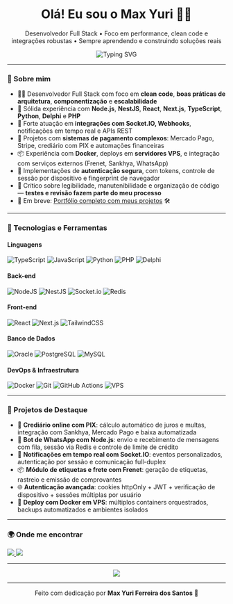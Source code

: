 <h1 align="center">Olá! Eu sou o Max Yuri 👨‍💻</h1>
<p align="center">
  Desenvolvedor Full Stack • Foco em performance, clean code e integrações robustas • Sempre aprendendo e construindo soluções reais
</p>

<p align="center">
  <img src="https://readme-typing-svg.demolab.com?font=Fira+Code&weight=500&size=24&pause=1000&color=00DC82&center=true&vCenter=true&multiline=true&width=700&height=70&lines=Node.js+%7C+NestJS+%7C+React+%7C+Next.js+%7C+Socket.io+%7C+Oracle" alt="Typing SVG" />
</p>

---

### 🚀 Sobre mim

- 👨‍💻 Desenvolvedor Full Stack com foco em **clean code**, **boas práticas de arquitetura**, **componentização** e **escalabilidade**
- 🧩 Sólida experiência com **Node.js**, **NestJS**, **React**, **Next.js**, **TypeScript**, **Python**, **Delphi** e **PHP**
- 💬 Forte atuação em **integrações com Socket.IO, Webhooks**, notificações em tempo real e APIs REST
- 💸 Projetos com **sistemas de pagamento complexos**: Mercado Pago, Stripe, crediário com PIX e automações financeiras
- 📦 Experiência com **Docker**, deploys em **servidores VPS**, e integração com serviços externos (Frenet, Sankhya, WhatsApp)
- 🔐 Implementações de **autenticação segura**, com tokens, controle de sessão por dispositivo e fingerprint de navegador
- 🧠 Crítico sobre legibilidade, manutenibilidade e organização de código — **testes e revisão fazem parte do meu processo**
- 📁 Em breve: [Portfólio completo com meus projetos](https://github.com/maxyuri99) 🛠️

---

### 💼 Tecnologias e Ferramentas

#### Linguagens
![TypeScript](https://img.shields.io/badge/TypeScript-3178C6?style=for-the-badge&logo=typescript&logoColor=white)
![JavaScript](https://img.shields.io/badge/JavaScript-F7DF1E?style=for-the-badge&logo=javascript&logoColor=black)
![Python](https://img.shields.io/badge/Python-3670A0?style=for-the-badge&logo=python&logoColor=white)
![PHP](https://img.shields.io/badge/PHP-777BB4?style=for-the-badge&logo=php&logoColor=white)
![Delphi](https://img.shields.io/badge/Delphi-EA1D2C?style=for-the-badge&logoColor=white)

#### Back-end
![NodeJS](https://img.shields.io/badge/Node.js-339933?style=for-the-badge&logo=node.js&logoColor=white)
![NestJS](https://img.shields.io/badge/NestJS-E0234E?style=for-the-badge&logo=nestjs&logoColor=white)
![Socket.io](https://img.shields.io/badge/Socket.IO-010101?style=for-the-badge&logo=socket.io&logoColor=white)
![Redis](https://img.shields.io/badge/Redis-DC382D?style=for-the-badge&logo=redis&logoColor=white)

#### Front-end
![React](https://img.shields.io/badge/React-20232a?style=for-the-badge&logo=react&logoColor=61DAFB)
![Next.js](https://img.shields.io/badge/Next.js-000000?style=for-the-badge&logo=next.js&logoColor=white)
![TailwindCSS](https://img.shields.io/badge/TailwindCSS-06B6D4?style=for-the-badge&logo=tailwindcss&logoColor=white)

#### Banco de Dados
![Oracle](https://img.shields.io/badge/Oracle-F80000?style=for-the-badge&logo=oracle&logoColor=white)
![PostgreSQL](https://img.shields.io/badge/PostgreSQL-336791?style=for-the-badge&logo=postgresql&logoColor=white)
![MySQL](https://img.shields.io/badge/MySQL-005C84?style=for-the-badge&logo=mysql&logoColor=white)

#### DevOps & Infraestrutura
![Docker](https://img.shields.io/badge/Docker-2496ED?style=for-the-badge&logo=docker&logoColor=white)
![Git](https://img.shields.io/badge/Git-F05032?style=for-the-badge&logo=git&logoColor=white)
![GitHub Actions](https://img.shields.io/badge/GitHub%20Actions-2088FF?style=for-the-badge&logo=github-actions&logoColor=white)
![VPS](https://img.shields.io/badge/VPS-Linux%20Servers-000?style=for-the-badge&logo=linux&logoColor=white)

---

### 🧠 Projetos de Destaque

- 🛒 **Crediário online com PIX**: cálculo automático de juros e multas, integração com Sankhya, Mercado Pago e baixa automatizada
- 💬 **Bot de WhatsApp com Node.js**: envio e recebimento de mensagens com fila, sessão via Redis e controle de limite de crédito
- 🔄 **Notificações em tempo real com Socket.IO**: eventos personalizados, autenticação por sessão e comunicação full-duplex
- 📦 **Módulo de etiquetas e frete com Frenet**: geração de etiquetas, rastreio e emissão de comprovantes
- 🌐 **Autenticação avançada**: cookies httpOnly + JWT + verificação de dispositivo + sessões múltiplas por usuário
- 🐳 **Deploy com Docker em VPS**: múltiplos containers orquestrados, backups automatizados e ambientes isolados

---

### 🌍 Onde me encontrar

<p align="left">
  <a href="https://www.linkedin.com/in/max-yuri-2b597822a" target="_blank">
    <img src="https://img.shields.io/badge/-LinkedIn-0077B5?style=flat-square&logo=Linkedin&logoColor=white" />
  </a>
  <a href="mailto:maxyurisantos42@gmail.com">
    <img src="https://img.shields.io/badge/-Email-D14836?style=flat-square&logo=Gmail&logoColor=white" />
  </a>
</p>

---

<p align="center">
  <img src="https://github-readme-stats.vercel.app/api?username=maxyuri99&show_icons=true&theme=radical&hide=stars" />
</p>

---

<p align="center">
  Feito com dedicação por <strong>Max Yuri Ferreira dos Santos</strong> 🤘
</p>
